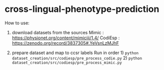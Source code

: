 # cross-lingual-phenotype-prediction



How to use: 

1. download datasets from the sources 
Mimic : https://physionet.org/content/mimiciii/1.4/
CodiEsp : https://zenodo.org/record/3837305#.YeVsnLzMJhF 

2. prepare dataset and map to ccsr labels 
Run in order 1)  `python dataset_creation/src/codiesp/pre_process_codie.py`
             2)  `python dataset_creation/src/codiesp/pre_process_mimic.py`
